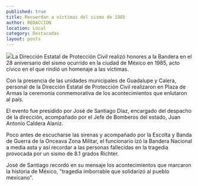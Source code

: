 ```yaml
---
published: true
title: Recuerdan a víctimas del sismo de 1985
author: REDACCION
location: Local
category: Destacadas
layout: posts
---
```


![](http://i.imgur.com/KD3sVKkm.jpg)La Dirección Estatal de Protección Civil realizó honores a la Bandera en el 28 aniversario del sismo ocurrido en la ciudad de México en 1985, acto cívico en el que rindió un homenaje a las víctimas.
 
Con la presencia de las unidades municipales de Guadalupe y Calera, personal de la Dirección Estatal de Protección Civil realizaron en Plaza de Armas la ceremonia conmemorativa de los acontecimientos que enlutaron al país.
 
El evento fue presidido por José de Santiago Díaz, encargado del despacho de la dirección, acompañado por el Jefe de Bomberos del estado, Juan Antonio Caldera Alaniz.
 
Poco antes de escucharse las sirenas y acompañado por la Escolta y Banda de Guerra de la Onceava Zona Militar, el funcionario izó la Bandera Nacional a media asta y así recordar a las personas fallecidas en la tragedia provocada por un sismo de 8.1 grados Richter.
 
José de Santiago recordó en su mensaje los acontecimientos que marcaron la historia de México, "tragedia imborrable que solidarizó al pueblo mexicano".
